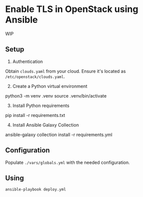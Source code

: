 # Enable TLS in OpenStack using Ansible

WIP

## Setup

1. Authentication

  Obtain `clouds.yaml` from your cloud. Ensure it's located as `/etc/openstack/clouds.yaml`.

2. Create a Python virtual environment

  python3 -m venv .venv
  source .venv/bin/activate

3. Install Python requirements

  pip install -r requirements.txt

4. Install Ansible Galaxy Collection

  ansible-galaxy collection install -r requirements.yml

## Configuration

Populate `./vars/globals.yml` with the needed configuration.

## Using

```
ansible-playbook deploy.yml
```
